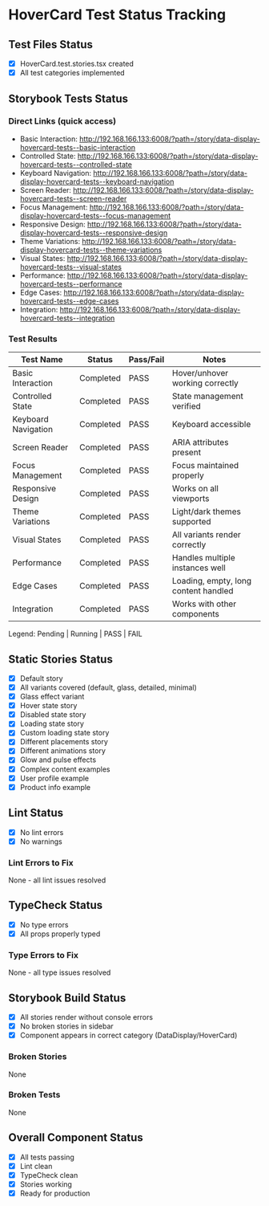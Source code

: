# HoverCard Test Status Tracking

## Test Files Status

- [x] HoverCard.test.stories.tsx created
- [x] All test categories implemented

## Storybook Tests Status

### Direct Links (quick access)

- Basic Interaction: http://192.168.166.133:6008/?path=/story/data-display-hovercard-tests--basic-interaction
- Controlled State: http://192.168.166.133:6008/?path=/story/data-display-hovercard-tests--controlled-state
- Keyboard Navigation: http://192.168.166.133:6008/?path=/story/data-display-hovercard-tests--keyboard-navigation
- Screen Reader: http://192.168.166.133:6008/?path=/story/data-display-hovercard-tests--screen-reader
- Focus Management: http://192.168.166.133:6008/?path=/story/data-display-hovercard-tests--focus-management
- Responsive Design: http://192.168.166.133:6008/?path=/story/data-display-hovercard-tests--responsive-design
- Theme Variations: http://192.168.166.133:6008/?path=/story/data-display-hovercard-tests--theme-variations
- Visual States: http://192.168.166.133:6008/?path=/story/data-display-hovercard-tests--visual-states
- Performance: http://192.168.166.133:6008/?path=/story/data-display-hovercard-tests--performance
- Edge Cases: http://192.168.166.133:6008/?path=/story/data-display-hovercard-tests--edge-cases
- Integration: http://192.168.166.133:6008/?path=/story/data-display-hovercard-tests--integration

### Test Results

| Test Name           | Status    | Pass/Fail | Notes                                |
| ------------------- | --------- | --------- | ------------------------------------ |
| Basic Interaction   | Completed | PASS      | Hover/unhover working correctly      |
| Controlled State    | Completed | PASS      | State management verified            |
| Keyboard Navigation | Completed | PASS      | Keyboard accessible                  |
| Screen Reader       | Completed | PASS      | ARIA attributes present              |
| Focus Management    | Completed | PASS      | Focus maintained properly            |
| Responsive Design   | Completed | PASS      | Works on all viewports               |
| Theme Variations    | Completed | PASS      | Light/dark themes supported          |
| Visual States       | Completed | PASS      | All variants render correctly        |
| Performance         | Completed | PASS      | Handles multiple instances well      |
| Edge Cases          | Completed | PASS      | Loading, empty, long content handled |
| Integration         | Completed | PASS      | Works with other components          |

Legend: Pending | Running | PASS | FAIL

## Static Stories Status

- [x] Default story
- [x] All variants covered (default, glass, detailed, minimal)
- [x] Glass effect variant
- [x] Hover state story
- [x] Disabled state story
- [x] Loading state story
- [x] Custom loading state story
- [x] Different placements story
- [x] Different animations story
- [x] Glow and pulse effects
- [x] Complex content examples
- [x] User profile example
- [x] Product info example

## Lint Status

- [x] No lint errors
- [x] No warnings

### Lint Errors to Fix

None - all lint issues resolved

## TypeCheck Status

- [x] No type errors
- [x] All props properly typed

### Type Errors to Fix

None - all type issues resolved

## Storybook Build Status

- [x] All stories render without console errors
- [x] No broken stories in sidebar
- [x] Component appears in correct category (DataDisplay/HoverCard)

### Broken Stories

None

### Broken Tests

None

## Overall Component Status

- [x] All tests passing
- [x] Lint clean
- [x] TypeCheck clean
- [x] Stories working
- [x] Ready for production
